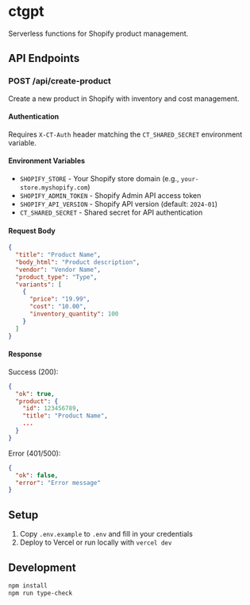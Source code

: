 # ctgpt

Serverless functions for Shopify product management.

## API Endpoints

### POST /api/create-product

Create a new product in Shopify with inventory and cost management.

#### Authentication
Requires `X-CT-Auth` header matching the `CT_SHARED_SECRET` environment variable.

#### Environment Variables
- `SHOPIFY_STORE` - Your Shopify store domain (e.g., `your-store.myshopify.com`)
- `SHOPIFY_ADMIN_TOKEN` - Shopify Admin API access token
- `SHOPIFY_API_VERSION` - Shopify API version (default: `2024-01`)
- `CT_SHARED_SECRET` - Shared secret for API authentication

#### Request Body
```json
{
  "title": "Product Name",
  "body_html": "Product description",
  "vendor": "Vendor Name",
  "product_type": "Type",
  "variants": [
    {
      "price": "19.99",
      "cost": "10.00",
      "inventory_quantity": 100
    }
  ]
}
```

#### Response
Success (200):
```json
{
  "ok": true,
  "product": {
    "id": 123456789,
    "title": "Product Name",
    ...
  }
}
```

Error (401/500):
```json
{
  "ok": false,
  "error": "Error message"
}
```

## Setup

1. Copy `.env.example` to `.env` and fill in your credentials
2. Deploy to Vercel or run locally with `vercel dev`

## Development

```bash
npm install
npm run type-check
```
